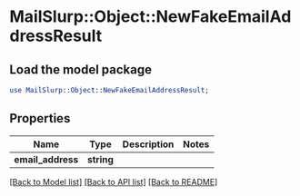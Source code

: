 # MailSlurp::Object::NewFakeEmailAddressResult

## Load the model package
```perl
use MailSlurp::Object::NewFakeEmailAddressResult;
```

## Properties
Name | Type | Description | Notes
------------ | ------------- | ------------- | -------------
**email_address** | **string** |  | 

[[Back to Model list]](../README#documentation-for-models) [[Back to API list]](../README#documentation-for-api-endpoints) [[Back to README]](../README)


